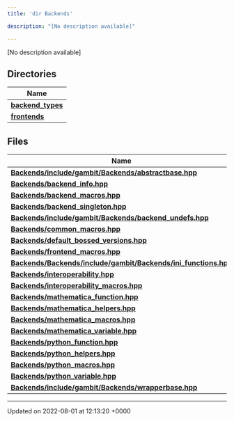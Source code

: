 ```yaml
---
title: 'dir Backends'

description: "[No description available]"

---
```







[No description available]

## Directories

| Name           |
| -------------- |
| **[backend_types](/documentation/code/files/dir_adaf5b9f3522268d0722b5bf192fb62e/#dir-backend-types)**  |
| **[frontends](/documentation/code/files/dir_c6faa5d145e7be4b4543e56b2cb9e577/#dir-frontends)**  |

## Files

| Name           |
| -------------- |
| **[Backends/include/gambit/Backends/abstractbase.hpp](/documentation/code/files/include_2gambit_2backends_2abstractbase_8hpp/#file-include/gambit/backends/abstractbase.hpp)**  |
| **[Backends/backend_info.hpp](/documentation/code/files/backend__info_8hpp/#file-backend-info.hpp)**  |
| **[Backends/backend_macros.hpp](/documentation/code/files/backend__macros_8hpp/#file-backend-macros.hpp)**  |
| **[Backends/backend_singleton.hpp](/documentation/code/files/backend__singleton_8hpp/#file-backend-singleton.hpp)**  |
| **[Backends/include/gambit/Backends/backend_undefs.hpp](/documentation/code/files/include_2gambit_2backends_2backend__undefs_8hpp/#file-include/gambit/backends/backend-undefs.hpp)**  |
| **[Backends/common_macros.hpp](/documentation/code/files/common__macros_8hpp/#file-common-macros.hpp)**  |
| **[Backends/default_bossed_versions.hpp](/documentation/code/files/default__bossed__versions_8hpp/#file-default-bossed-versions.hpp)**  |
| **[Backends/frontend_macros.hpp](/documentation/code/files/frontend__macros_8hpp/#file-frontend-macros.hpp)**  |
| **[Backends/Backends/include/gambit/Backends/ini_functions.hpp](/documentation/code/files/backends_2include_2gambit_2backends_2ini__functions_8hpp/#file-backends/include/gambit/backends/ini-functions.hpp)**  |
| **[Backends/interoperability.hpp](/documentation/code/files/interoperability_8hpp/#file-interoperability.hpp)**  |
| **[Backends/interoperability_macros.hpp](/documentation/code/files/interoperability__macros_8hpp/#file-interoperability-macros.hpp)**  |
| **[Backends/mathematica_function.hpp](/documentation/code/files/mathematica__function_8hpp/#file-mathematica-function.hpp)**  |
| **[Backends/mathematica_helpers.hpp](/documentation/code/files/mathematica__helpers_8hpp/#file-mathematica-helpers.hpp)**  |
| **[Backends/mathematica_macros.hpp](/documentation/code/files/mathematica__macros_8hpp/#file-mathematica-macros.hpp)**  |
| **[Backends/mathematica_variable.hpp](/documentation/code/files/mathematica__variable_8hpp/#file-mathematica-variable.hpp)**  |
| **[Backends/python_function.hpp](/documentation/code/files/python__function_8hpp/#file-python-function.hpp)**  |
| **[Backends/python_helpers.hpp](/documentation/code/files/python__helpers_8hpp/#file-python-helpers.hpp)**  |
| **[Backends/python_macros.hpp](/documentation/code/files/python__macros_8hpp/#file-python-macros.hpp)**  |
| **[Backends/python_variable.hpp](/documentation/code/files/python__variable_8hpp/#file-python-variable.hpp)**  |
| **[Backends/include/gambit/Backends/wrapperbase.hpp](/documentation/code/files/include_2gambit_2backends_2wrapperbase_8hpp/#file-include/gambit/backends/wrapperbase.hpp)**  |






-------------------------------

Updated on 2022-08-01 at 12:13:20 +0000
